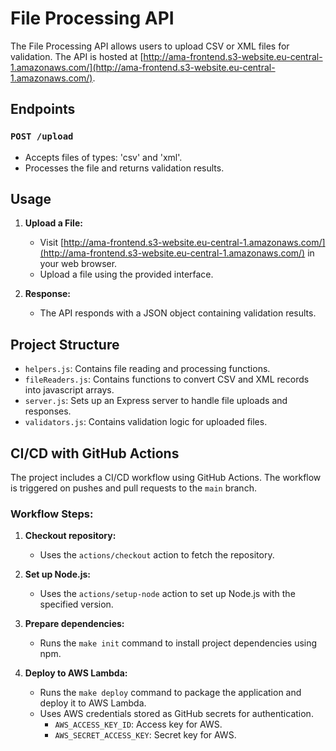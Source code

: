 # File Processing API

The File Processing API allows users to upload CSV or XML files for validation. The API is hosted at [http://ama-frontend.s3-website.eu-central-1.amazonaws.com/](http://ama-frontend.s3-website.eu-central-1.amazonaws.com/).

## Endpoints

### `POST /upload`

- Accepts files of types: 'csv' and 'xml'.
- Processes the file and returns validation results.

## Usage

1. **Upload a File:**

   - Visit [http://ama-frontend.s3-website.eu-central-1.amazonaws.com/](http://ama-frontend.s3-website.eu-central-1.amazonaws.com/) in your web browser.
   - Upload a file using the provided interface.

2. **Response:**
   - The API responds with a JSON object containing validation results.

## Project Structure

- `helpers.js`: Contains file reading and processing functions.
- `fileReaders.js`: Contains functions to convert CSV and XML records into javascript arrays.
- `server.js`: Sets up an Express server to handle file uploads and responses.
- `validators.js`: Contains validation logic for uploaded files.

## CI/CD with GitHub Actions

The project includes a CI/CD workflow using GitHub Actions. The workflow is triggered on pushes and pull requests to the `main` branch.

### Workflow Steps:

1. **Checkout repository:**

   - Uses the `actions/checkout` action to fetch the repository.

2. **Set up Node.js:**

   - Uses the `actions/setup-node` action to set up Node.js with the specified version.

3. **Prepare dependencies:**

   - Runs the `make init` command to install project dependencies using npm.

4. **Deploy to AWS Lambda:**
   - Runs the `make deploy` command to package the application and deploy it to AWS Lambda.
   - Uses AWS credentials stored as GitHub secrets for authentication.
     - `AWS_ACCESS_KEY_ID`: Access key for AWS.
     - `AWS_SECRET_ACCESS_KEY`: Secret key for AWS.
